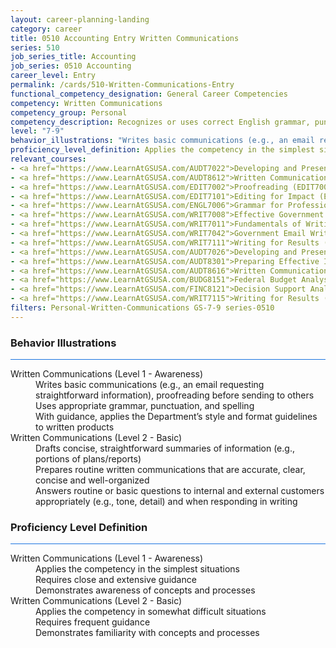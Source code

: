 ```yaml
---
layout: career-planning-landing
category: career
title: 0510 Accounting Entry Written Communications
series: 510
job_series_title: Accounting
job_series: 0510 Accounting
career_level: Entry
permalink: /cards/510-Written-Communications-Entry
functional_competency_designation: General Career Competencies
competency: Written Communications
competency_group: Personal
competency_description: Recognizes or uses correct English grammar, punctuation, and spelling; communicates information (for example, facts, ideas, or messages) in a succinct and organized manner; produces written information, which may include technical material, that is appropriate for the intended audience
level: "7-9"
behavior_illustrations: "Writes basic communications (e.g., an email requesting straightforward information), proofreading before sending to others ? Uses appropriate grammar, punctuation, and spelling ? With guidance, applies the Department’s style and format guidelines to written products ? Drafts concise, straightforward summaries of information (e.g., portions of plans/reports) ? Prepares routine written communications that are accurate, clear, concise and well-organized ? Answers routine or basic questions to internal and external customers appropriately (e.g., tone, detail) and when responding in writing"
proficiency_level_definition: Applies the competency in the simplest situations ? Requires close and extensive guidance ? Demonstrates awareness of concepts and processes ? Applies the competency in somewhat difficult situations ? Requires frequent guidance ? Demonstrates familiarity with concepts and processes 
relevant_courses: 
- <a href="https://www.LearnAtGSUSA.com/AUDT7022">Developing and Presenting Audit Findings (AUDT7021), GSU</a>
- <a href="https://www.LearnAtGSUSA.com/AUDT8612">Written Communication for Auditors (AUDT8611), GSU</a>
- <a href="https://www.LearnAtGSUSA.com/EDIT7002">Proofreading (EDIT7001), GSU</a>
- <a href="https://www.LearnAtGSUSA.com/EDIT7101">Editing for Impact (EDIT7100), GSU</a>
- <a href="https://www.LearnAtGSUSA.com/ENGL7006">Grammar for Professionals (ENGL7005), GSU</a>
- <a href="https://www.LearnAtGSUSA.com/WRIT7008">Effective Government Correspondence (WRIT7007), GSU</a>
- <a href="https://www.LearnAtGSUSA.com/WRIT7011">Fundamentals of Writing (WRIT7010), GSU</a>
- <a href="https://www.LearnAtGSUSA.com/WRIT7042">Government Email Writing (WRIT7041), GSU</a>
- <a href="https://www.LearnAtGSUSA.com/WRIT7111">Writing for Results (WRIT7110), GSU</a>
- <a href="https://www.LearnAtGSUSA.com/AUDT7026">Developing and Presenting Audit Findings (AUDT7021), GSU</a>
- <a href="https://www.LearnAtGSUSA.com/AUDT8301">Preparing Effective IG Semiannual Reports to Congress (AUDT8300), GSU</a>
- <a href="https://www.LearnAtGSUSA.com/AUDT8616">Written Communication for Auditors (AUDT8611), GSU</a>
- <a href="https://www.LearnAtGSUSA.com/BUDG8151">Federal Budget Analysis Using Microsoft Excel (BUDG8150), GSU</a>
- <a href="https://www.LearnAtGSUSA.com/FINC8121">Decision Support Analytics (FINC8120), GSU</a>
- <a href="https://www.LearnAtGSUSA.com/WRIT7115">Writing for Results (WRIT7110), GSU</a>
filters: Personal-Written-Communications GS-7-9 series-0510
---
```


<div class="desktop:grid-col-6 margin-y-3">
  <div class="border-top-2 bg-white padding-3 shadow-5 height-full members-hover border-1px button-border border-top-blue radius-lg card-text-color">
    <h3>Behavior Illustrations</h3>
    <hr style="background-color: #1b74e0 !important;"/>
    <dl class="text-base card-content-color"><dt>Written Communications (Level 1 - Awareness)</dt><dd>Writes basic communications (e.g., an email requesting straightforward information), proofreading before sending to others </dd><dd> Uses appropriate grammar, punctuation, and spelling </dd><dd> With guidance, applies the Department’s style and format guidelines to written products</dd><dt>Written Communications (Level 2 - Basic)</dt><dd>Drafts concise, straightforward summaries of information (e.g., portions of plans/reports) </dd><dd> Prepares routine written communications that are accurate, clear, concise and well-organized </dd><dd> Answers routine or basic questions to internal and external customers appropriately (e.g., tone, detail) and when responding in writing</dd></dl>
  </div>
</div>
<div class="desktop:grid-col-6 margin-y-3">
  <div class="border-top-2 bg-white padding-3 shadow-5 height-full members-hover border-1px button-border border-top-blue radius-lg card-text-color">
    <h3>Proficiency Level Definition</h3>
     <hr style="background-color: #1b74e0 !important;"/>
    <dl class="text-base card-content-color"><dt>Written Communications (Level 1 - Awareness)</dt><dd>Applies the competency in the simplest situations </dd><dd> Requires close and extensive guidance </dd><dd> Demonstrates awareness of concepts and processes</dd><dt>Written Communications (Level 2 - Basic)</dt><dd>Applies the competency in somewhat difficult situations </dd><dd> Requires frequent guidance </dd><dd> Demonstrates familiarity with concepts and processes </dd></dl>
  </div>
</div>